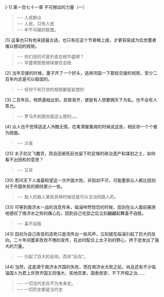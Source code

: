 
[-1] 第一百七十一章 不可撼动的力量（一）
>--- 人民群众<br>
>--- 人民，只有人民<br>
>--- 牢不可破的联盟。<br>

[1] 这事也只有他来提最合适，也只有在这个节骨眼上提，才更容易成为后世墨者难以撼动的规矩。
>--- 你们说的可是扒皮总统华盛顿？<br>
>--- 华盛顿拒绝继续接任总统<br>

[2] 当年交接的时候，墨子开了一个好头，适再巩固一下那些交接的规矩，至少二百年内总是可以稳固的。
>--- 任何千秋万世的规矩都是妄想的<br>

[3] 二百年后，物质基础达到，民智渐开，便是有人想要拥天下为私，也不会有人答允。
>--- 罗马共和国也是这么想的。。。<br>

[4] 众人也不觉得适这人冷酷无情，在禽滑厘重病的时候说这些，相反却一个个极为佩服。
>--- 沙发<br>

[25] 太子剡又飞蠢货，而且田昊死前也留下的足够的政治遗产和谋划之士，如何看不出田和的意思？
>--- 又非<br>

[30] 若问天下人谁最盼望这一次齐国大败，非田剡不可，可能墨家众人都比田剡对于齐国失败的期待更小一些。
>--- 敌人的敌人某些具体时候还是可以当当同路人的。<br>

[33] 可等到南济水一战的消息传来，临淄哗然惊恐的时候，田剡在众人面前痛哭地感叹了南济水之败的痛心后，回到自己宅邸之后立刻翩翩起舞喜不自胜。
>--- 喜不自胜<br>

[43] 田剡为自己政变的造势只是流传出一些风声，立刻就在临淄引起了巨大的反向，二十年间墨家孜孜不倦的宣传，在此时配合上太子剡的野心，终于迸发出了强大的力量。
>--- 引起了巨大的反响，而非“反向”。<br>

[44] 当然，这是源于南济水齐国的失败，而在南济水大败之前，尚且还有不少临淄国人为君上庆贺齐国又将强大、拓地百里，国泰民安，不下齐桓之治……
>--- 一切当代史应不为未来史。<br>
>--- 一切历史都是当代史<br>
